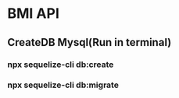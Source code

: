 
# BMI API 
## CreateDB Mysql(Run in terminal)
### npx sequelize-cli db:create
### npx sequelize-cli db:migrate
